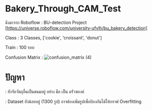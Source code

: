 # Bakery_Through_CAM_Test

 ดึงมาจาก Roboflow : BU-detection Project [https://universe.roboflow.com/university-ufvlh/bu_bakery_detection]
 
 Class : 3 Classes, ['cookie', 'croissant', 'donut'] 
 
 Train : 100 รอบ 
 
 Confusion Matrix : 
![confusion_matrix (4)](https://github.com/Krit-B/Bakery_Through_CAM_Test/assets/116740296/81de1ce1-ec80-4677-bb4d-c9d11088dd78)

 
 # ปัญหา 
: ยังจับวัตถุอื่นเป็นขนมอยู่ อย่าง มือ เป็น ครัวซองค์
	
: Dataset ยังน้อยอยู่ (1300 รูป) อาจต้องเพิ่มรูปเพื่อป้องกันไม้ให้กราฟ Overfitting
